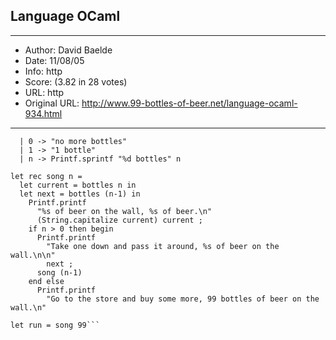 
## Language OCaml ##
---
- Author: David Baelde
- Date: 11/08/05
- Info: http
- Score:  (3.82 in 28 votes)
- URL: http
- Original URL: http://www.99-bottles-of-beer.net/language-ocaml-934.html
---

```let bottles = function
  | 0 -> "no more bottles"
  | 1 -> "1 bottle"
  | n -> Printf.sprintf "%d bottles" n

let rec song n =
  let current = bottles n in
  let next = bottles (n-1) in
    Printf.printf
      "%s of beer on the wall, %s of beer.\n"
      (String.capitalize current) current ;
    if n > 0 then begin
      Printf.printf
        "Take one down and pass it around, %s of beer on the wall.\n\n"
        next ;
      song (n-1)
    end else
      Printf.printf
        "Go to the store and buy some more, 99 bottles of beer on the wall.\n"

let run = song 99```